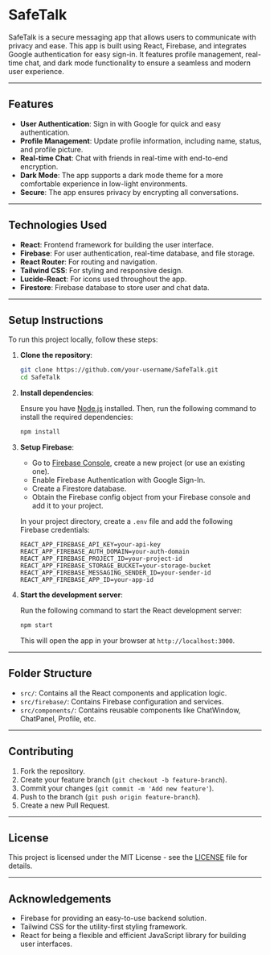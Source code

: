 # SafeTalk

SafeTalk is a secure messaging app that allows users to communicate with privacy and ease. This app is built using React, Firebase, and integrates Google authentication for easy sign-in. It features profile management, real-time chat, and dark mode functionality to ensure a seamless and modern user experience.

---

## Features

- **User Authentication**: Sign in with Google for quick and easy authentication.
- **Profile Management**: Update profile information, including name, status, and profile picture.
- **Real-time Chat**: Chat with friends in real-time with end-to-end encryption.
- **Dark Mode**: The app supports a dark mode theme for a more comfortable experience in low-light environments.
- **Secure**: The app ensures privacy by encrypting all conversations.

---

## Technologies Used

- **React**: Frontend framework for building the user interface.
- **Firebase**: For user authentication, real-time database, and file storage.
- **React Router**: For routing and navigation.
- **Tailwind CSS**: For styling and responsive design.
- **Lucide-React**: For icons used throughout the app.
- **Firestore**: Firebase database to store user and chat data.

---

## Setup Instructions

To run this project locally, follow these steps:

1. **Clone the repository**:

    ```bash
    git clone https://github.com/your-username/SafeTalk.git
    cd SafeTalk
    ```

2. **Install dependencies**:

    Ensure you have [Node.js](https://nodejs.org/) installed. Then, run the following command to install the required dependencies:

    ```bash
    npm install
    ```

3. **Setup Firebase**:

    - Go to [Firebase Console](https://console.firebase.google.com/), create a new project (or use an existing one).
    - Enable Firebase Authentication with Google Sign-In.
    - Create a Firestore database.
    - Obtain the Firebase config object from your Firebase console and add it to your project.

    In your project directory, create a `.env` file and add the following Firebase credentials:

    ```env
    REACT_APP_FIREBASE_API_KEY=your-api-key
    REACT_APP_FIREBASE_AUTH_DOMAIN=your-auth-domain
    REACT_APP_FIREBASE_PROJECT_ID=your-project-id
    REACT_APP_FIREBASE_STORAGE_BUCKET=your-storage-bucket
    REACT_APP_FIREBASE_MESSAGING_SENDER_ID=your-sender-id
    REACT_APP_FIREBASE_APP_ID=your-app-id
    ```

4. **Start the development server**:

    Run the following command to start the React development server:

    ```bash
    npm start
    ```

    This will open the app in your browser at `http://localhost:3000`.

---

## Folder Structure

- `src/`: Contains all the React components and application logic.
- `src/firebase/`: Contains Firebase configuration and services.
- `src/components/`: Contains reusable components like ChatWindow, ChatPanel, Profile, etc.

---

## Contributing

1. Fork the repository.
2. Create your feature branch (`git checkout -b feature-branch`).
3. Commit your changes (`git commit -m 'Add new feature'`).
4. Push to the branch (`git push origin feature-branch`).
5. Create a new Pull Request.

---

## License

This project is licensed under the MIT License - see the [LICENSE](LICENSE) file for details.

---

## Acknowledgements

- Firebase for providing an easy-to-use backend solution.
- Tailwind CSS for the utility-first styling framework.
- React for being a flexible and efficient JavaScript library for building user interfaces.

